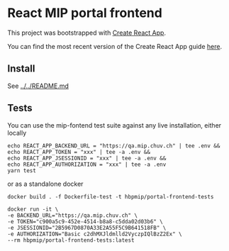 # React MIP portal frontend

This project was bootstrapped with [Create React App](https://github.com/facebookincubator/create-react-app).

You can find the most recent version of the Create React App guide [here](https://github.com/facebookincubator/create-react-app/blob/master/packages/react-scripts/template/README.md).

## Install

See [../../README.md](../../README.md)

## Tests

You can use the mip-fontend test suite against any live installation, either locally
```
echo REACT_APP_BACKEND_URL = "https://qa.mip.chuv.ch" | tee .env &&
echo REACT_APP_TOKEN = "xxx" | tee -a .env &&
echo REACT_APP_JSESSIONID = "xxx" | tee -a .env &&
echo REACT_APP_AUTHORIZATION = "xxx" | tee -a .env
yarn test
```

or as a standalone docker  

```
docker build . -f Dockerfile-test -t hbpmip/portal-frontend-tests
```

```
docker run -it \
-e BACKEND_URL="https://qa.mip.chuv.ch" \
-e TOKEN="c900a5c9-452e-4514-b8a8-c5dda02d03b6" \
-e JSESSIONID="2B5967D0870A33E2A55F5C9B641518FB" \
-e AUTHORIZATION="Basic c2dhMXJldmlld2VyczpIQlBzZ2Ex" \
--rm hbpmip/portal-frontend-tests:latest
```
